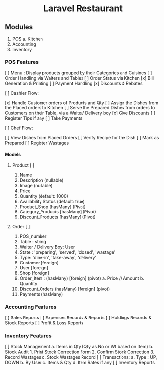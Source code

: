<p align="center">
    <h1 align="center">Laravel Restaurant</h1>
</p>

## Modules

1. POS
   a. Kitchen
2. Accounting
3. Inventory

### POS Features

[ ] Menu : Display products grouped by their Categories and Cuisines
[ ] Order Handling via Waiters and Tables
[ ] Order Status via Kitchen
[x] Bill Generation & Printing
[ ] Payment Handling
[x] Discounts & Rebates

[ ] Cashier Flow:

[x] Handle Customer orders of Products and Qty
[ ] Assign the Dishes from the Placed orders to Kitchen
[ ] Serve the Prepared Dishes from orders to Customers on their Table, via a Waiter/ Delivery boy
[x] Give Discounts
[ ] Register Tips if any
[ ] Take Payments

[ ] Chef Flow:

[ ] View Dishes from Placed Orders
[ ] Verify Recipe for the Dish
[ ] Mark as Prepared
[ ] Register Wastages

#### Models

1. Product [ ]

    1. Name
    2. Description (nullable)
    3. Image (nullable)
    4. Price
    5. Quantity (default: 1000)
    6. Availability Status (default: true)
    7. Product_Shop [hasMany] (Pivot)
    8. Category_Products [hasMany] (Pivot)
    9. Discount_Products [hasMany] (Pivot)

2. Order [ ]
    1. POS_number
    2. Table : string
    3. Waiter / Delivery Boy: User
    4. State : 'preparing', 'served', 'closed', 'wastage'
    5. Type: 'dine-in', 'take-away', 'delivery'
    6. Customer [foreign]
    7. User [foreign]
    8. Shop [foreign]
    9. Order_Item : (hasMany) [foreign] (pivot)
       a. Price // Amount
       b. Quantity
    10. Discount_Orders (hasMany) [foreign] (pivot)
    11. Payments (hasMany)

### Accounting Features

[ ] Sales Reports
[ ] Expenses Records & Reports
[ ] Holdings Records & Stock Reports
[ ] Profit & Loss Reports

### Inventory Features

[ ] Stock Management
a. Items in Qty (Qty as No or Wt based on Item)
b. Stock Audit 1. Print Stock Correction Form 2. Confirm Stock Correction 3. Record Wastages
c. Stock Wastages Record
[ ] Transactions:
a. Type : UP, DOWN
b. By User
c. Items & Qty
d. Item Rates if any
[ ] Inventory Reports
